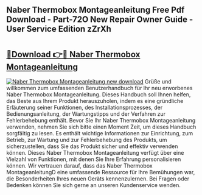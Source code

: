 ## Naber Thermobox Montageanleitung Free Pdf Download - Part-72O New Repair Owner Guide - User Service Edition zZrXh

# <h2><a href="http://df6ak6v.blite.top/?on=Naber+Thermobox+Montageanleitung">🔗Download 👉🔴 Naber Thermobox Montageanleitung</a></h2>

[![Naber Thermobox Montageanleitung new download](https://i.imgur.com/lujVjoI.png)](http://df6ak6v.blite.top/?on=Naber+Thermobox+Montageanleitung)
Grüße und willkommen zum umfassenden Benutzerhandbuch für Ihr neu erworbenes Naber Thermobox Montageanleitung. Dieses Handbuch soll Ihnen helfen, das Beste aus Ihrem Produkt herauszuholen, indem es eine gründliche Erläuterung seiner Funktionen, des Installationsprozesses, der Bedienungsanleitung, der Wartungstipps und der Verfahren zur Fehlerbehebung enthält. Bevor Sie Ihr Naber Thermobox Montageanleitung verwenden, nehmen Sie sich bitte einen Moment Zeit, um dieses Handbuch sorgfältig zu lesen. Es enthält wichtige Informationen zur Einrichtung, zum Betrieb, zur Wartung und zur Fehlerbehebung des Produkts, um sicherzustellen, dass Sie das Produkt sicher und effektiv verwenden können. Dieses Naber Thermobox Montageanleitung verfügt über eine Vielzahl von Funktionen, mit denen Sie Ihre Erfahrung personalisieren können. Wir vertrauen darauf, dass das Naber Thermobox MontageanleitungD eine umfassende Ressource für Ihre Bemühungen war, die Besonderheiten Ihres neuen Geräts kennenzulernen. Bei Fragen oder Bedenken können Sie sich gerne an unseren Kundenservice wenden.
